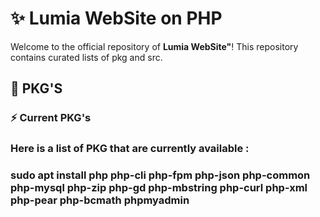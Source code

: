 # ✨ Lumia WebSite on PHP

Welcome to the official repository of **Lumia WebSite"**! This repository contains curated lists of pkg and src.

## 🧷 PKG'S

### ⚡ **Current PKG's**

### Here is a list of PKG that are currently available :

 ### **sudo apt install php php-cli php-fpm php-json php-common php-mysql php-zip php-gd php-mbstring php-curl php-xml php-pear php-bcmath phpmyadmin**
